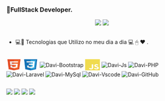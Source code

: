 ### 📌FullStack Developer.

<div align="center">
  <img height="150em" src="https://github-readme-stats.vercel.app/api?username=Davi-Julio&show_icons=true&theme=cobalt&include_all_commits=true&count_private=true"/>
  <img height="150em" src="https://github-readme-stats.vercel.app/api/top-langs/?username=Davi-Julio&layout=compact&langs_count=7&theme=cobalt"/>
</div>

<br>

- 💻📌 Tecnologias que Utilizo no meu dia a dia 💻 🖱 ♥ .
 
<div style="display: inline_block"><br>
  <img align="center" alt="Davi-HTML" height="30" width="40" src="https://raw.githubusercontent.com/devicons/devicon/master/icons/html5/html5-original.svg">
  <img align="center" alt="Davi-CSS" height="30" width="40" src="https://raw.githubusercontent.com/devicons/devicon/master/icons/css3/css3-original.svg">
  <img align="center" alt="Davi-Bootstrap" height="40" width="50" src="https://cdn.jsdelivr.net/gh/devicons/devicon/icons/bootstrap/bootstrap-original.svg" />
  <img align="center" alt="Davi-Js" height="30" width="40" src="https://raw.githubusercontent.com/devicons/devicon/master/icons/javascript/javascript-plain.svg">
  <img align="center" alt="Davi-Js" height="40" width="40"  src="https://cdn.jsdelivr.net/gh/devicons/devicon/icons/jquery/jquery-plain-wordmark.svg" />
  <img align="center" alt="Davi-PHP" height="50" width="60" src="https://cdn.jsdelivr.net/gh/devicons/devicon/icons/php/php-original.svg" />
   <img align="center" alt="Davi-Laravel" height="35" width="40" src="https://cdn.jsdelivr.net/gh/devicons/devicon/icons/laravel/laravel-plain-wordmark.svg" />
  <img align="center" alt="Davi-MySql" height="60" width="70"  src="https://cdn.jsdelivr.net/gh/devicons/devicon/icons/mysql/mysql-original-wordmark.svg" />
  <img align="center" alt="Davi-Vscode" height="30" width="45" src="https://cdn.jsdelivr.net/gh/devicons/devicon/icons/vscode/vscode-original.svg" />
  <img align="center" alt="Davi-GitHub" height="40" width="45" src="https://icones.pro/wp-content/uploads/2021/06/icone-github-violet.png" />
  </div>
  
##

<div> 
   <a href="https://www.linkedin.com/in/davi-j%C3%BAlio-801801240/" target="_blank"><img src="https://img.shields.io/badge/-LinkedIn-%230077B5?style=for-the-badge&logo=linkedin&logoColor=white" target="_blank"></a> 
  <a href="https://www.instagram.com/davijulio062/" target="_blank"><img src="https://img.shields.io/badge/-Instagram-%23E4405F?style=for-the-badge&logo=instagram&logoColor=white" target="_blank"></a>
 <a href="https://discord.com/channels/@me#" target="_blank"><img src="https://img.shields.io/badge/Discord-7289DA?style=for-the-badge&logo=discord&logoColor=white" target="_blank"></a> 
  <a href = "https://mail.google.com/mail/u/0/#inbox/KtbxLwGvXbHTJftXcMfkCxrxKMFzzRXHBB?compose=new"><img src="https://img.shields.io/badge/-Gmail-%23333?style=for-the-badge&logo=gmail&logoColor=white" target="_blank"></a>
</div>







